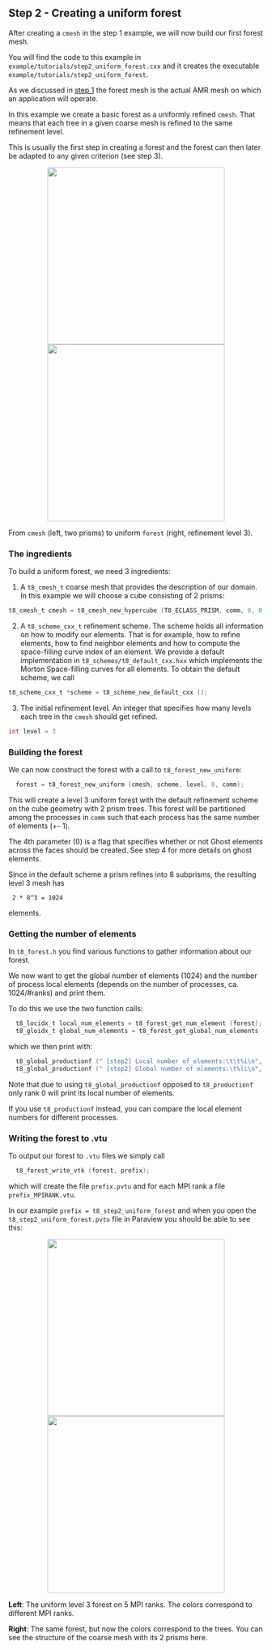 ## Step 2 - Creating a uniform forest

After creating a `cmesh` in the step 1 example, we will now build our first forest mesh.

You will find the code to this example in `example/tutorials/step2_uniform_forest.cxx` and it creates the executable `example/tutorials/step2_uniform_forest`.

As we discussed in [step 1](https://github.com/holke/t8code/wiki/Step-1---Creating-a-coarse-mesh) the forest 
mesh is the actual AMR mesh on which an application will operate.

In this example we create a basic forest as a uniformly refined `cmesh`. That means that
each tree in a given coarse mesh is refined to the same refinement level.

This is usually the first step in creating a forest and the forest can then later be adapted
to any given criterion (see step 3).



<p align="center">
<img src="https://github.com/holke/t8code/wiki/pictures/tutorials/Step2_uniformForest_Cubelvl3cmesh.png" height="350">
<img src="https://github.com/holke/t8code/wiki/pictures/tutorials/Step2_uniformForest_Cubelvl3.png" height="350">
</p>

From `cmesh` (left, two prisms) to uniform `forest` (right, refinement level 3).

### The ingredients

To build a uniform forest, we need 3 ingredients:

1. A `t8_cmesh_t` coarse mesh that provides the description of our domain. In this example we will choose a cube consisting of 2 prisms:
```C
t8_cmesh_t cmesh = t8_cmesh_new_hypercube (T8_ECLASS_PRISM, comm, 0, 0, 0);
```

2. A `t8_scheme_cxx_t` refinement scheme. The scheme holds all information on how to modify our elements.
   That is for example, how to refine elements, how to find neighbor elements and how to compute the space-filling curve index of 
   an element. We provide a default implementation in `t8_schemes/t8_default_cxx.hxx` which implements the Morton Space-filling curves
   for all elements. To obtain the default scheme, we call
```C
t8_scheme_cxx_t *scheme = t8_scheme_new_default_cxx ();
```

3. The initial refinement level. An integer that specifies how many levels each tree in the `cmesh` should get refined.
```C
int level = 3
```

### Building the forest

We can now construct the forest with a call to `t8_forest_new_uniform`:
```C
  forest = t8_forest_new_uniform (cmesh, scheme, level, 0, comm);
```

This will create a level 3 uniform forest with the default refinement scheme on the
cube geometry with 2 prism trees.
This forest will be partitioned among the processes in `comm` such that each process has the same
number of elements (+- 1).


The 4th parameter (0) is a flag that specifies whether or not Ghost elements across the faces should be created.
See step 4 for more details on ghost elements.

Since in the default scheme a prism refines into 8 subprisms, the resulting level 3 mesh has
```
 2 * 8^3 = 1024
```
elements.

### Getting the number of elements

In `t8_forest.h` you find various functions to gather information about our forest.

We now want to get the global number of elements (1024) and the number of process local elements (depends on the number of processes, ca. 1024/#ranks) and print them.

To do this we use the two function calls:

```C
  t8_locidx_t local_num_elements = t8_forest_get_num_element (forest);
  t8_gloidx_t global_num_elements = t8_forest_get_global_num_elements (forest);
```

which we then print with:
```C
  t8_global_productionf (" [step2] Local number of elements:\t\t%i\n", local_num_elements);
  t8_global_productionf (" [step2] Global number of elements:\t%li\n", global_num_elements);
```

Note that due to using `t8_global_productionf` opposed to `t8_productionf` only rank 0 will print its local number of elements.

If you use `t8_productionf` instead, you can compare the local element numbers for different processes.


### Writing the forest to .vtu

To output our forest to `.vtu` files we simply call

```C
  t8_forest_write_vtk (forest, prefix);
```

which will create the file `prefix.pvtu` and for each MPI rank a file `prefix_MPIRANK.vtu`.

In our example `prefix = t8_step2_uniform_forest` and when you open the `t8_step2_uniform_forest.pvtu` file in Paraview you should be able to see this:

<p align="center">
<img src="https://github.com/holke/t8code/wiki/pictures/tutorials/Step2_uniformForest_5ranks.png" height="350">
<img src="https://github.com/holke/t8code/wiki/pictures/tutorials/Step2_uniformForest_treeid.png" height="350">
</p>

**Left**: The uniform level 3 forest on 5 MPI ranks. The colors correspond to different MPI ranks.

**Right**: The same forest, but now the colors correspond to the trees. You can see the structure of the coarse mesh with its 2 prisms here.